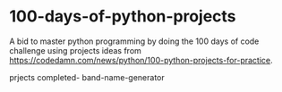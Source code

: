 # 100-days-of-python-projects

A bid to master python programming by doing the 100 days of code challenge using projects ideas from https://codedamn.com/news/python/100-python-projects-for-practice.

prjects completed-
band-name-generator
